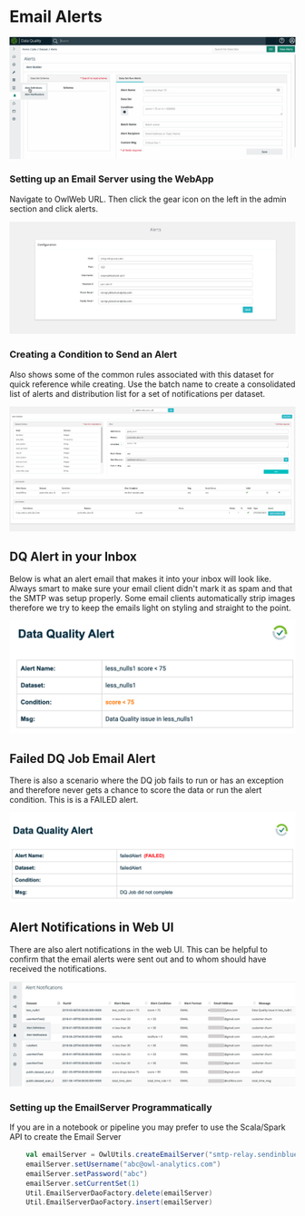 # Email Alerts

![](../.gitbook/assets/alerts.gif)

### Setting up an Email Server using the WebApp

Navigate to OwlWeb URL.  Then click the gear icon on the left in the admin section and click alerts.

![](../.gitbook/assets/screen-shot-2020-07-27-at-9.09.04-pm.png)

### Creating a Condition to Send an Alert

Also shows some of the common rules associated with this dataset for quick reference while creating. Use the batch name to create a consolidated list of alerts and distribution list for a set of notifications per dataset.

![](../.gitbook/assets/screen-shot-2020-07-27-at-9.14.20-pm.png)

## DQ Alert in your Inbox

Below is what an alert email that makes it into your inbox will look like.  Always smart to make sure your email client didn't mark it as spam and that the SMTP was setup properly.  Some email clients automatically strip images therefore we try to keep the emails light on styling and straight to the point.

![](../.gitbook/assets/screen-shot-2021-08-11-at-9.46.48-pm.png)

## Failed DQ Job Email Alert

There is also a scenario where the DQ job fails to run or has an exception and therefore never gets a chance to score the data or run the alert condition.  This is is a FAILED alert.

![](../.gitbook/assets/screen-shot-2021-08-25-at-10.07.43-am.png)

## Alert Notifications in Web UI

There are also alert notifications in the web UI.  This can be helpful to confirm that the email alerts were sent out and to whom should have received the notifications.&#x20;

![](../.gitbook/assets/screen-shot-2021-08-12-at-8.03.07-am.png)

### Setting up the EmailServer Programmatically

If you are in a notebook or pipeline you may prefer to use the Scala/Spark API to create the Email Server&#x20;

```scala
    val emailServer = OwlUtils.createEmailServer("smtp-relay.sendinblue.com", 587)
    emailServer.setUsername("abc@owl-analytics.com")
    emailServer.setPassword("abc")
    emailServer.setCurrentSet(1)
    Util.EmailServerDaoFactory.delete(emailServer)
    Util.EmailServerDaoFactory.insert(emailServer)
```
